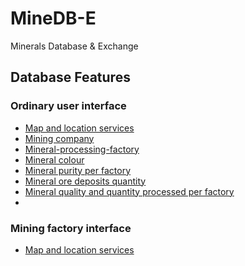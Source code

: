 # MineDB-E
Minerals Database &amp; Exchange 

## Database Features 
### Ordinary user interface 
- [Map and location services](./Database/map-and-location-services/README.md)
- [Mining company](./Database/mining-company/README.md)
- [Mineral-processing-factory](./Database/mineral-processing-factory/README.md)
- [Mineral colour](./Database/mineral-colour/README.md)
- [Mineral purity per factory](./Database/mineral-purity-per-factory/README.md)
- [Mineral ore deposits quantity](./Database/mineral-ore-deposits-quantity/README.md)
- [Mineral quality and quantity processed per factory](./Database/mineral-quality-and-quantity-processed-per-factory)
- []()
### Mining factory interface 
- [Map and location services](./Database/map-and-location-services)
